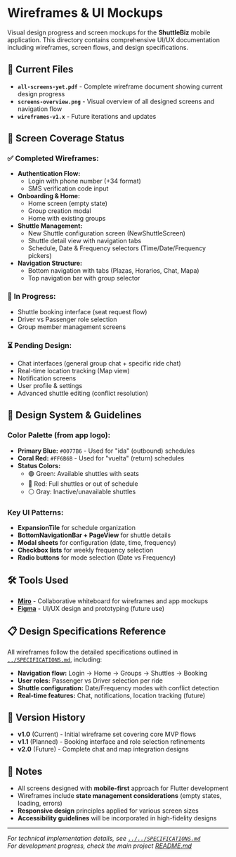 # Wireframes & UI Mockups

Visual design progress and screen mockups for the **ShuttleBiz** mobile application. This directory contains comprehensive UI/UX documentation including wireframes, screen flows, and design specifications.

## 📁 Current Files

- **`all-screens-yet.pdf`** - Complete wireframe document showing current design progress
- **`screens-overview.png`** - Visual overview of all designed screens and navigation flow
- **`wireframes-v1.x`** - Future iterations and updates

## 📱 Screen Coverage Status

### ✅ **Completed Wireframes:**
- **Authentication Flow:**
  - Login with phone number (+34 format)
  - SMS verification code input
- **Onboarding & Home:**
  - Home screen (empty state)
  - Group creation modal
  - Home with existing groups
- **Shuttle Management:**
  - New Shuttle configuration screen (NewShuttleScreen)
  - Shuttle detail view with navigation tabs
  - Schedule, Date & Frequency selectors (Time/Date/Frequency pickers)
- **Navigation Structure:**
  - Bottom navigation with tabs (Plazas, Horarios, Chat, Mapa)
  - Top navigation bar with group selector

### 🔄 **In Progress:**
- Shuttle booking interface (seat request flow)
- Driver vs Passenger role selection
- Group member management screens

### ⏳ **Pending Design:**
- Chat interfaces (general group chat + specific ride chat)
- Real-time location tracking (Map view)
- Notification screens
- User profile & settings
- Advanced shuttle editing (conflict resolution)

## 🎨 Design System & Guidelines

### **Color Palette (from app logo):**
- **Primary Blue:** `#0077B6` - Used for "ida" (outbound) schedules
- **Coral Red:** `#FF6B6B` - Used for "vuelta" (return) schedules
- **Status Colors:**
  - 🟢 Green: Available shuttles with seats
  - 🔴 Red: Full shuttles or out of schedule
  - ⚪ Gray: Inactive/unavailable shuttles

### **Key UI Patterns:**
- **ExpansionTile** for schedule organization
- **BottomNavigationBar + PageView** for shuttle details
- **Modal sheets** for configuration (date, time, frequency)
- **Checkbox lists** for weekly frequency selection
- **Radio buttons** for mode selection (Date vs Frequency)

## 🛠️ Tools Used

- **[Miro](https://miro.com)** - Collaborative whiteboard for wireframes and app mockups
- **[Figma](https://figma.com)** - UI/UX design and prototyping (future use)

## 📋 Design Specifications Reference

All wireframes follow the detailed specifications outlined in [`../SPECIFICATIONS.md`](../SPECIFICATIONS.md), including:

- **Navigation flow:** Login → Home → Groups → Shuttles → Booking
- **User roles:** Passenger vs Driver selection per ride
- **Shuttle configuration:** Date/Frequency modes with conflict detection
- **Real-time features:** Chat, notifications, location tracking (future)

## 🔄 Version History

- **v1.0** (Current) - Initial wireframe set covering core MVP flows
- **v1.1** (Planned) - Booking interface and role selection refinements
- **v2.0** (Future) - Complete chat and map integration designs

## 📝 Notes

- All screens designed with **mobile-first** approach for Flutter development
- Wireframes include **state management considerations** (empty states, loading, errors)
- **Responsive design** principles applied for various screen sizes
- **Accessibility guidelines** will be incorporated in high-fidelity designs

---

*For technical implementation details, see [`../../SPECIFICATIONS.md`](../../SPECIFICATIONS.md)*  
*For development progress, check the main project [README.md](../../../README.md)*